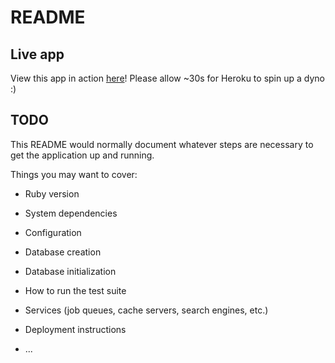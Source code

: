 # README


## Live app

View this app in action [here](https://shrouded-thicket-94713.herokuapp.com/)! Please allow ~30s for Heroku to spin up a dyno :)

## TODO

This README would normally document whatever steps are necessary to get the
application up and running.

Things you may want to cover:

* Ruby version

* System dependencies

* Configuration

* Database creation

* Database initialization

* How to run the test suite

* Services (job queues, cache servers, search engines, etc.)

* Deployment instructions

* ...
